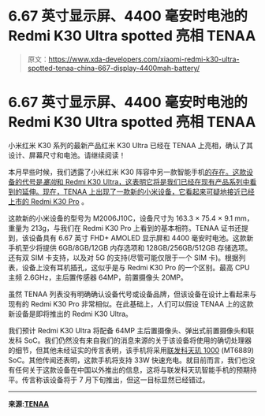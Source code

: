 # 6.67 英寸显示屏、4400 毫安时电池的 Redmi K30 Ultra spotted 亮相 TENAA

> 原文：<https://www.xda-developers.com/xiaomi-redmi-k30-ultra-spotted-tenaa-china-667-display-4400mah-battery/>

# 6.67 英寸显示屏、4400 毫安时电池的 Redmi K30 Ultra spotted 亮相 TENAA

小米红米 K30 系列的最新产品红米 K30 Ultra 已经在 TENAA 上亮相，确认了其设计、屏幕尺寸和电池。请继续阅读！

本月早些时候，我们透露了小米红米 K30 阵容中另一款智能手机[的存在。这款设备的代号是*塞尚*和 Redmi K30 Ultra，这表明它将是我们已经在现有产品系列中看到的延伸。现在，TENAA 上出现了一款新的小米设备，它看起来可疑地接近](https://www.xda-developers.com/redmi-k30-ultra-upcoming-phone-xiaomi-mediatek-soc-popup-camera-64mp-quad-camera/)[已经上市的 Redmi K30 Pro](https://www.xda-developers.com/xiaomi-redmi-k30-pro-notchless-pop-up-camera-design-snapdragon-865-china-launch/) 。

这款新的小米设备的型号为 M2006J10C，设备尺寸为 163.3 × 75.4 × 9.1 mm，重量为 213g，与我们在 Redmi K30 Pro 上看到的基本相符。TENAA 证书还提到，该设备具有 6.67 英寸 FHD+ AMOLED 显示屏和 4400 毫安时电池。这款新手机至少将提供 6GB/8GB/12GB 内存选项和 128GB/256GB/512GB 存储选项。还有双 SIM 卡支持，以及对 5G 的支持(尽管可能仅限于一个 SIM 卡)。根据列表，设备上没有耳机插孔，这似乎是与 Redmi K30 Pro 的一个区别。最高 CPU 主频 2.6GHz，主后置传感器 64MP，前置摄像头 20MP。

虽然 TENAA 列表没有明确确认设备代号或设备品牌，但该设备在设计上看起来与现有的 Redmi K30 Pro 非常相似。在此基础上，人们可以假设 TENAA 上的这款新设备是即将推出的 Redmi K30 Ultra。

我们预计 Redmi K30 Ultra 将配备 64MP 主后置摄像头、弹出式前置摄像头和联发科 SoC。我们仍然没有来自我们的消息来源的关于该设备将使用的确切处理器的细节，但其他未经证实的传言表明，该手机将采用[联发科天玑 1000](https://www.xda-developers.com/mediatek-dimensity-1000-7nm-soc-integrated-5g/) (MT6889) SoC。其他传闻还表明，这款手机将支持 33W 快速充电。就目前而言，我们也没有任何关于这款设备在中国以外推出的信息，这将与联发科天玑智能手机的预期持平。传言称该设备将于 7 月下旬推出，但这一目标显然已经错过。

* * *

**来源:[TENAA](http://shouji.tenaa.com.cn/Mobile/MobileDetail.aspx?code=iOkwV7UWhfBw10kysXxeP6m8AprdPow6k3RvIAN4oSV%2Bz%2Fs9j%2B3ADA%3D%3D)**